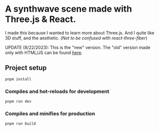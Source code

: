 ﻿# A synthwave scene made with Three.js & React.
 I made this because I wanted to learn more about Three.js. And I quite like 3D stuff, and the aesthetic. (<em>Not to be confused with react-three-fiber</em>)


UPDATE (8/22/2023): This is the "new" version. The "old" version made only with HTML/JS can be found [here](https://github.com/jdichh/synthwave-scene).

## Project setup
```
pnpm install
```

### Compiles and hot-reloads for development
```
pnpm run dev
```

### Compiles and minifies for production
```
pnpm run build
```
